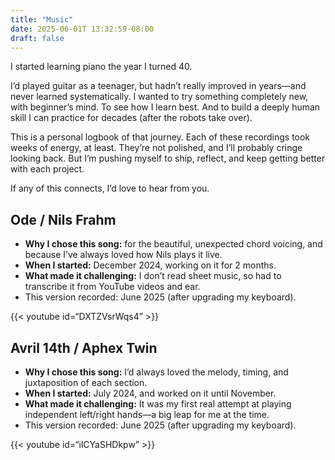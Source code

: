 ```yaml
---
title: "Music"
date: 2025-06-01T 13:32:59-08:00
draft: false
---
```

I started learning piano the year I turned 40.

I’d played guitar as a teenager, but hadn’t really improved in years—and never learned systematically. I wanted to try something completely new, with beginner’s mind. To see how I learn best. And to build a deeply human skill I can practice for decades (after the robots take over).

This is a personal logbook of that journey. Each of these recordings took weeks of energy, at least. They’re not polished, and I’ll probably cringe looking back. But I’m pushing myself to ship, reflect, and keep getting better with each project.

If any of this connects, I’d love to hear from you.

## Ode / Nils Frahm
- **Why I chose this song:** for the beautiful, unexpected chord voicing, and because I’ve always loved how Nils plays it live.
- **When I started:** December 2024, working on it for 2 months.
- **What made it challenging:** I don’t read sheet music, so had to transcribe it from YouTube videos and ear.
- This version recorded: June 2025 (after upgrading my keyboard).

{{< youtube id=“DXTZVsrWqs4” >}}

## Avril 14th / Aphex Twin
- **Why I chose this song:** I’d always loved the melody, timing, and juxtaposition of each section.
- **When I started:** July 2024, and worked on it until November.
- **What made it challenging:** It was my first real attempt at playing independent left/right hands—a big leap for me at the time.
- This version recorded: June 2025 (after upgrading my keyboard). 

{{< youtube id=“ilCYaSHDkpw” >}}